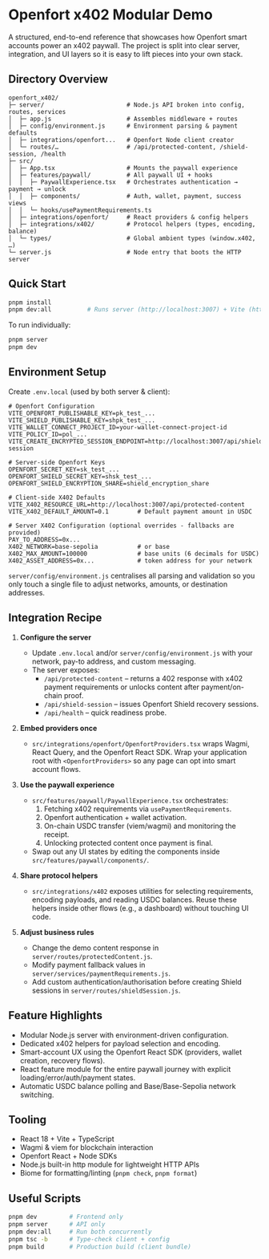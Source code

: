 # Openfort x402 Modular Demo

A structured, end-to-end reference that showcases how Openfort smart accounts power an x402 paywall. The project is split into clear server, integration, and UI layers so it is easy to lift pieces into your own stack.

## Directory Overview

```
openfort_x402/
├─ server/                       # Node.js API broken into config, routes, services
│  ├─ app.js                     # Assembles middleware + routes
│  ├─ config/environment.js      # Environment parsing & payment defaults
│  ├─ integrations/openfort...   # Openfort Node client creator
│  └─ routes/…                   # /api/protected-content, /shield-session, /health
├─ src/
│  ├─ App.tsx                    # Mounts the paywall experience
│  ├─ features/paywall/          # All paywall UI + hooks
│  │  ├─ PaywallExperience.tsx   # Orchestrates authentication → payment → unlock
│  │  ├─ components/             # Auth, wallet, payment, success views
│  │  └─ hooks/usePaymentRequirements.ts
│  ├─ integrations/openfort/     # React providers & config helpers
│  ├─ integrations/x402/         # Protocol helpers (types, encoding, balance)
│  └─ types/                     # Global ambient types (window.x402, …)
└─ server.js                     # Node entry that boots the HTTP server
```

## Quick Start

```bash
pnpm install
pnpm dev:all          # Runs server (http://localhost:3007) + Vite (http://localhost:5173)
```

To run individually:

```bash
pnpm server
pnpm dev
```

## Environment Setup

Create `.env.local` (used by both server & client):

```env
# Openfort Configuration
VITE_OPENFORT_PUBLISHABLE_KEY=pk_test_...
VITE_SHIELD_PUBLISHABLE_KEY=shpk_test_...
VITE_WALLET_CONNECT_PROJECT_ID=your-wallet-connect-project-id
VITE_POLICY_ID=pol_...
VITE_CREATE_ENCRYPTED_SESSION_ENDPOINT=http://localhost:3007/api/shield-session

# Server-side Openfort Keys
OPENFORT_SECRET_KEY=sk_test_...
OPENFORT_SHIELD_SECRET_KEY=shsk_test_...
OPENFORT_SHIELD_ENCRYPTION_SHARE=shield_encryption_share

# Client-side X402 Defaults
VITE_X402_RESOURCE_URL=http://localhost:3007/api/protected-content
VITE_X402_DEFAULT_AMOUNT=0.1        # Default payment amount in USDC

# Server X402 Configuration (optional overrides - fallbacks are provided)
PAY_TO_ADDRESS=0x...
X402_NETWORK=base-sepolia           # or base
X402_MAX_AMOUNT=100000              # base units (6 decimals for USDC)
X402_ASSET_ADDRESS=0x...            # token address for your network
```

`server/config/environment.js` centralises all parsing and validation so you only touch a single file to adjust networks, amounts, or destination addresses.

## Integration Recipe

1. **Configure the server**
   - Update `.env.local` and/or `server/config/environment.js` with your network, pay-to address, and custom messaging.
   - The server exposes:
     - `/api/protected-content` – returns a 402 response with x402 payment requirements or unlocks content after payment/on-chain proof.
     - `/api/shield-session` – issues Openfort Shield recovery sessions.
     - `/api/health` – quick readiness probe.

2. **Embed providers once**
   - `src/integrations/openfort/OpenfortProviders.tsx` wraps Wagmi, React Query, and the Openfort React SDK. Wrap your application root with `<OpenfortProviders>` so any page can opt into smart account flows.

3. **Use the paywall experience**
   - `src/features/paywall/PaywallExperience.tsx` orchestrates:
     1. Fetching x402 requirements via `usePaymentRequirements`.
     2. Openfort authentication + wallet activation.
     3. On-chain USDC transfer (viem/wagmi) and monitoring the receipt.
     4. Unlocking protected content once payment is final.
   - Swap out any UI states by editing the components inside `src/features/paywall/components/`.

4. **Share protocol helpers**
   - `src/integrations/x402` exposes utilities for selecting requirements, encoding payloads, and reading USDC balances. Reuse these helpers inside other flows (e.g., a dashboard) without touching UI code.

5. **Adjust business rules**
   - Change the demo content response in `server/routes/protectedContent.js`.
   - Modify payment fallback values in `server/services/paymentRequirements.js`.
   - Add custom authentication/authorisation before creating Shield sessions in `server/routes/shieldSession.js`.

## Feature Highlights

- Modular Node.js server with environment-driven configuration.
- Dedicated x402 helpers for payload selection and encoding.
- Smart-account UX using the Openfort React SDK (providers, wallet creation, recovery flows).
- React feature module for the entire paywall journey with explicit loading/error/auth/payment states.
- Automatic USDC balance polling and Base/Base-Sepolia network switching.

## Tooling

- React 18 + Vite + TypeScript
- Wagmi & viem for blockchain interaction
- Openfort React + Node SDKs
- Node.js built-in http module for lightweight HTTP APIs
- Biome for formatting/linting (`pnpm check`, `pnpm format`)

## Useful Scripts

```bash
pnpm dev         # Frontend only
pnpm server      # API only
pnpm dev:all     # Run both concurrently
pnpm tsc -b      # Type-check client + config
pnpm build       # Production build (client bundle)
```
